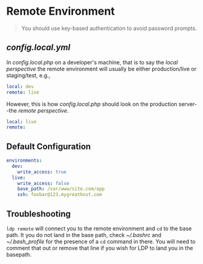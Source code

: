 # Remote Environment

> You should use key-based authentication to avoid password prompts.

## _config.local.yml_
In _config.local.php_ on a developer's machine, that is to say the _local perspective_ the remote environment will usually be either production/live or staging/test, e.g.,

```yaml
local: dev
remote: live
```

However, this is how _config.local.php_ should look on the production server--the _remote perspective_.

```yaml
local: live
remote:
```

## Default Configuration

```yaml
environments:
  dev:
    write_access: true
  live:
    write_access: false
    base_path: /var/www/site.com/app
    ssh: foobar@123.mygreathost.com
```

## Troubleshooting

`ldp remote` will connect you to the remote environment and `cd` to the base path. It you do not land in the base path, check _~/.bashrc_ and _~/.bash_profile_ for the presence of a `cd` command in there. You will need to comment that out or remove that line if you wish for LDP to land you in the basepath. 
